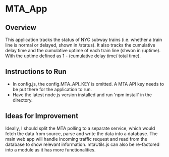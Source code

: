 # MTA_App

## Overview
This application tracks the status of NYC subway trains (i.e. whether a train line is normal or delayed, shown in /status). It also tracks the cumulative delay time and the cumulative uptime of each train line (shwon in /uptime). With the uptime defined as 1 - (cumulative delay time/ total time).

## Instructions to Run
- In config.js, the config.MTA_API_KEY is omitted. A MTA API key needs to be put there for the application to run.
- Have the latest node.js version installed and run 'npm install' in the directory.

## Ideas for Improvement
Ideally, I should split the MTA polling to a separate service, which would fetch the data from source, parse and write the data into a database. The main web app will handle incoming traffic request and read from the database to show relevant information.
mtaUtils.js can also be re-factored into a module as it has more functionalities.